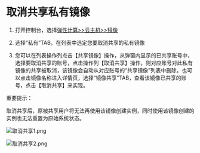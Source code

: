 # **取消共享私有镜像**

1. 打开控制台，选择[弹性计算>>云主机>>镜像](http://console.jdcloud.com/host/image/list "弹性计算>>云主机>>镜像")

2. 选择“私有”TAB，在列表中选定您要取消共享的私有镜像

3. 您可以在列表操作列点击【共享镜像】操作，从弹窗内显示的已共享账号中，选择要取消共享的账号，点击操作列【取消共享】操作，则对应账号对此私有镜像的共享被取消，该镜像会自动从对应账号的“共享镜像”列表中删除。也可以点击镜像名称进入详情页，选择“镜像共享”TAB，查看该镜像已共享的账号，点击【取消共享】来实现。

重要提示：

取消共享后，原被共享用户将无法再使用该镜像创建实例，同时使用该镜像创建的实例也无法重置为原始系统状态。

![取消共享1.png](https://img1.jcloudcs.com/cms/170a1fb2-f47e-427d-acdb-af36d78e591b20171207160359.png)

![取消共享2.png](https://img1.jcloudcs.com/cms/7df5b1cc-4499-47c4-a1d1-c3f90984801b20171207160409.png)